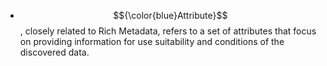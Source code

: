  * $${\color{blue}Attribute}$$, closely related to Rich Metadata, refers to a set of attributes that focus on providing information for use suitability and conditions of the discovered data.
